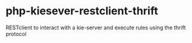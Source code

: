 # php-kiesever-restclient-thrift
RESTclient to interact with a kie-server and execute rules using the thrift protocol
